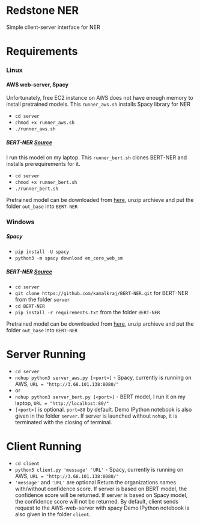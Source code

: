 # Redstone NER
Simple client-server interface for NER
# Requirements
### Linux 
#### AWS web-server, Spacy
Unfortunately, free EC2 instance on AWS does not have enough memory to install pretrained models.
This `runner_aws.sh` installs Spacy library for NER
- `cd server`
- `chmod +x runner_aws.sh`
- `./runner_aws.sh`

##### BERT-NER [Source](https://github.com/kamalkraj/BERT-NER)
I run this model on my laptop. 
This `runner_bert.sh` clones BERT-NER and installs prerequirements for it. 
- `cd server`
- `chmod +x runner_bert.sh`
- `./runner_bert.sh`

 Pretrained model can be downloaded from [here](https://1drv.ms/u/s!Auc3VRul9wo5hghurzE47bTRyUeR?e=08seO3), unzip archieve and put the folder `out_base` into `BERT-NER`
 
### Windows

##### Spacy
- `pip install -U spacy`
- `python3 -m spacy download en_core_web_sm`

##### BERT-NER [Source](https://github.com/kamalkraj/BERT-NER)
- `cd server`
- `git clone https://github.com/kamalkraj/BERT-NER.git` for BERT-NER from the folder `server`
- `cd BERT-NER`
- `pip install -r requirements.txt` from the folder `BERT-NER`
  
 Pretrained model can be downloaded from [here](https://1drv.ms/u/s!Auc3VRul9wo5hghurzE47bTRyUeR?e=08seO3), unzip archieve and put the folder `out_base` into `BERT-NER`
 
# Server Running
- `cd server`
- `nohup python3 server_aws.py [<port>]` - Spacy, currently is running on AWS, `URL = "http://3.68.101.138:8080/"`
- or
- `nohup python3 server_bert.py [<port>]` - BERT model, I run it on my laptop, `URL = "http://localhost:80/"`
- `[<port>]` is optional. `port=80` by default.
Demo IPython notebook is also given in the folder `server`. If server is launched without `nohup`, it is terminated with the closing of terminal.

# Client Running

- `cd client`
- `python3 client.py 'message' 'URL'` - Spacy, currently is running on AWS, `URL = "http://3.68.101.138:8080/"`
- `'message'` and `'URL'` are optional
Return the organizations names with/without confidence score. If server is based on BERT model, the confidence score will be returned. If server is based on Spacy model, the confidence score will not be returned. By default, client sends request to the AWS-web-server with spacy
Demo IPython notebook is also given in the folder `client`.

